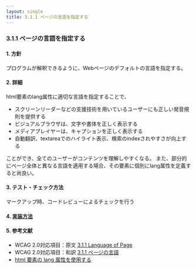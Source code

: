 ```yaml
---
layout: single
title: 3.1.1 ページの言語を指定する
---
```


### 3.1.1 ページの言語を指定する

#### 1. 方針

プログラムが解釈できるように、Webページのデフォルトの言語を指定する。

#### 2. 詳細

html要素のlang属性に適切な言語を指定することで、

- スクリーンリーダーなどの支援技術を用いているユーザーにも正しい発音規則を提供する
- ビジュアルブラウザは、文字や書体を正しく表示する
- メディアプレイヤーは、キャプションを正しく表示する
- 自動翻訳、textareaでのハイライト表示、検索のindexされやすさが向上する

ことができ、全てのユーザーがコンテンツを理解しやすくなる。
また、部分的にページ全体と異なる言語を適用する場合、その要素に個別にlang属性を定義すると尚良い。

#### 3. テスト・チェック方法

マークアップ時、コードレビューによるチェックを行う

#### 4. [実装方法](/a11y-guidelines/src/html/3/1/1)

#### 5. 参考文献

- WCAG 2.0対応項目：原文 [3.1.1 Language of Page](https://www.w3.org/TR/2008/REC-WCAG20-20081211/#meaning-doc-lang-id)
- WCAG 2.0対応項目：和訳 [3.1.1 ページの言語](https://waic.jp/docs/WCAG20/Overview.html#meaning-doc-lang-id)
- [html 要素の lang 属性を使用する](https://waic.jp/docs/WCAG-TECHS/H57.html)
